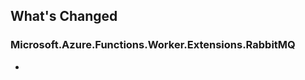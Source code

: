 ## What's Changed

<!-- Please add your release notes in the following format:
- My change description (#PR/#issue)
-->

### Microsoft.Azure.Functions.Worker.Extensions.RabbitMQ <version>

- <entry>
